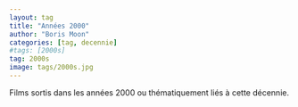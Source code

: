 ```yaml
---
layout: tag
title: "Années 2000"
author: "Boris Moon"
categories: [tag, decennie]
#tags: [2000s]
tag: 2000s
image: tags/2000s.jpg
---
```


Films sortis dans les années 2000 ou thématiquement liés à cette décennie.
